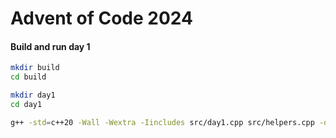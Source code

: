 # Advent of Code 2024

#### Build and run day 1
 ```bash
mkdir build
cd build

mkdir day1
cd day1

g++ -std=c++20 -Wall -Wextra -Iincludes src/day1.cpp src/helpers.cpp -o build/day1/day1 && cd build/day1/ && ./day1
```
